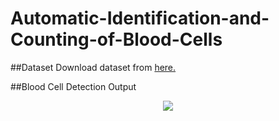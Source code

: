 # Automatic-Identification-and-Counting-of-Blood-Cells
##Dataset
Download dataset from [here.](https://github.com/MahmudulAlam/Complete-Blood-Cell-Count-Dataset/blob/master/README.md)

##Blood Cell Detection Output
<p align="center">
  <img src="https://user-images.githubusercontent.com/37298971/44617785-17eb0980-a88b-11e8-9018-c84f8be5cefa.png">
</p>
